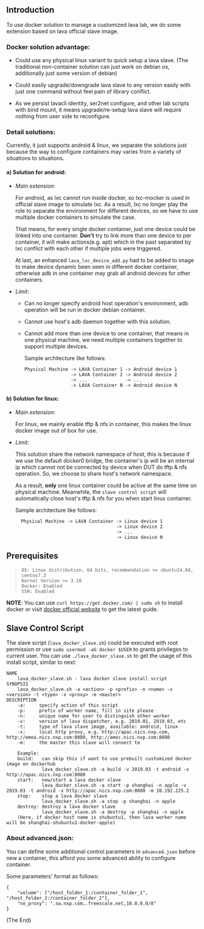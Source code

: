 ## Introduction

To use docker solution to manage a customized lava lab, we do some extension based on lava official slave image.

### Docker solution advantage:

* Could use any physical linux variant to quick setup a lava slave. (The traditional non-container solution can just work on debian os, additionally just some version of debian)

* Could easily upgrade/downgrade lava slave to any version easily with just one command without feel pain of library conflict.

* As we persist lavacli identity, ser2net configure, and other lab scripts with bind mount, it means upgrade/re-setup lava slave will require nothing from user side to reconfigure.

### Detail solutions:

Currently, it just supports android & linux, we separate the solutions just because the way to configure containers may varies from a variety of situations to situations.

#### a) Solution for android:

* _Main extension:_

    For android, as lxc cannot run inside docker, so lxc-mocker is used in official slave image to simulate lxc. As a result, lxc no longer play the role to separate the environment for different devices, so we have to use multiple docker containers to simulate the case.

    That means, for every single docker container, just one device could be linked into one container. **Don't** try to link more than one device to per container, it will make actions(e.g. apt) which in the past separated by lxc conflict with each other if multiple jobs were triggered.

    At last, an enhanced `lava_lxc_device_add.py` had to be added to image to make device dynamic been seen in different docker container, otherwise adb in one container may grab all android devices for other containers.

* _Limit:_

  * Can no longer specify android host operation's environment, adb operation will be run in docker debian container.

  * Cannot use host's adb daemon together with this solution.

  * Cannot add more than one device to one container, that means in one physical machine, we need multiple containers together to support multiple devices.

    Sample architecture like follows:

        Physical Machine -> LAVA Container 1 -> Android device 1
                         -> LAVA Container 2 -> Android device 2
                         -> ...              -> ...
                         -> LAVA Container N -> Android device N

#### b) Solution for linux:

* _Main extension:_

    For linux, we mainly enable tftp & nfs in container, this makes the linux docker image out of box for use.

* _Limit:_

    This solution share the network namespace of host, this is because if we use the default docker0 bridge, the container's ip will be an internal ip which cannot not be connected by device when DUT do tftp & nfs operation. So, we choose to share host's network namespace.

    As a result, **only** one linux container could be active at the same time on physical machine. Meanwhile, the `slave control script` will automatically close host's tftp & nfs for you when start linux container.

    Sample architecture like follows:

        Physical Machine -> LAVA Container -> Linux device 1
                                           -> Linux device 2
                                           -> ...
                                           -> Linux device N

## Prerequisites

>     OS: Linux distribution, 64 bits, recommendation >= ubuntu14.04, centos7.3
>     Kernel Version >= 3.10
>     Docker: Enabled
>     SSH: Enabled

**NOTE**: You can use `curl https://get.docker.com/ | sudo sh` to install docker or visit [docker official website](https://docs.docker.com/install/linux/docker-ce/ubuntu/) to get the latest guide.

## Slave Control Script

The slave script (`lava_docker_slave.sh`) could be executed with root permission or use `sudo usermod -aG docker $USER` to grants privileges to current user. You can use `./lava_docker_slave.sh` to get the usage of this install script, similar to next:

    NAME
        lava_docker_slave.sh - lava docker slave install script
    SYNOPSIS
        lava_docker_slave.sh -a <action> -p <prefix> -n <name> -v <version> -t <type> -x <proxy> -m <master>
    DESCRIPTION
        -a:     specify action of this script
        -p:     prefix of worker name, fill in site please
        -n:     unique name for user to distinguish other worker
        -v:     version of lava dispatcher, e.g. 2019.01, 2019.03, etc
        -t:     type of lava slave image, available: android, linux
        -x:     local http proxy, e.g. http://apac.nics.nxp.com, http://emea.nics.nxp.com:8080, http://amec.nics.nxp.com:8080
        -m:     the master this slave will connect to

        Example:
        build:   can skip this if want to use prebuilt customized docker image on dockerhub
                 lava_docker_slave.sh -a build -v 2019.03 -t android -x http://apac.nics.nxp.com:8080
        start:   new/start a lava docker slave
                 lava_docker_slave.sh -a start -p shanghai -n apple -v 2019.03 -t android -x http://apac.nics.nxp.com:8080 -m 10.192.225.2
        stop:    stop a lava docker slave
                 lava_docker_slave.sh -a stop -p shanghai -n apple
        destroy: destroy a lava docker slave
                 lava_docker_slave.sh -a destroy -p shanghai -n apple
        (Here, if docker host name is shubuntu1, then lava worker name will be shanghai-shubuntu1-docker-apple)

### About advanced.json:

You can define some additional control parameters in `advanced.json` before new a container, this afford you some advanced ability to configure container.

Some parameters' format as follows:

    {
        "volume": ["/host_folder_1:/container_folder_1", "/host_folder_2:/container_folder_2"],
        "no_proxy": ".sw.nxp.com,.freescale.net,10.0.0.0/8"
    }

(The End)
